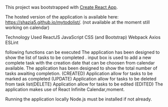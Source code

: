 

This project was bootstrapped with [Create React App](https://github.com/facebook/create-react-app).

The hosted version of the application is available here: https://shazia5.github.io/mytodolist/. (not available at the moment still working on calendar)

Technology Used ReactJS JavaScript CSS (and Bootstrap) Webpack Axios ESLint

following functions can be executed The application has been designed to show the list of tasks to be completed . input box is used to add a new complete task with the creation date that can be choosen from calendar available. 
The application has been designed to show the total number of tasks awaiting completion. (CREATED) Application allow for tasks to be marked as completed (UPDATE) 
Application allow for tasks to be deleted from task list(DELETE) 
Application allow for tasks to be edited (EDITED) 
The application makes use of React Infinite Calendar,moment. 


Running the application locally Node.js must be installed if not already.
